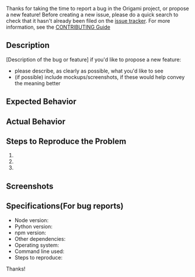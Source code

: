 Thanks for taking the time to report a bug in the Origami project, or propose a new feature! Before creating a new issue, please do a quick search to check that it hasn't already been filed on the [issue tracker](https://github.com/Cloud-CV/Origami/issues).
For more information, see the [CONTRIBUTING Guide](https://github.com/Cloud-CV/Origami/blob/master/.github/CONTRIBUTING.md) 

## Description

[Description of the bug or feature]
if you'd like to propose a new feature:
- please describe, as clearly as possible, what you'd like to see
- (if possible) include mockups/screenshots, if these would help convey the meaning better

## Expected Behavior


## Actual Behavior


## Steps to Reproduce the Problem

  1.
  2.
  3.

## Screenshots

## Specifications(For bug reports)

- Node version:
- Python version:
- npm version:
- Other dependencies:
- Operating system:
- Command line used:
- Steps to reproduce:


Thanks!
